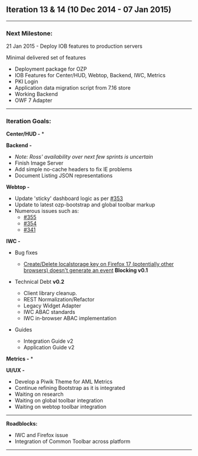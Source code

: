 ## Iteration 13 & 14 (10 Dec 2014 - 07 Jan 2015)

***

### Next Milestone:
21 Jan 2015 - Deploy IOB features to production servers

Minimal delivered set of features
* Deployment package for OZP
* IOB Features for Center/HUD, Webtop, Backend, IWC, Metrics
* PKI Login
* Application data migration script from 7.16 store
* Working Backend
* OWF 7 Adapter

***

### Iteration Goals:
**Center/HUD -**
* 

**Backend -**
* *Note: Ross' availability over next few sprints is uncertain*
* Finish Image Server
* Add simple no-cache headers to fix IE problems
* Document Listing JSON representations

**Webtop -**
* Update 'sticky' dashboard logic as per [#353](https://huboard.com/ozone-development/ozp-webtop#/issues/51341875)
* Update to latest ozp-bootstrap and global toolbar markup
* Numerous issues such as:
  * [#355](https://github.com/ozone-development/ozp-webtop/issues/355)
  * [#354](https://github.com/ozone-development/ozp-webtop/issues/354)
  * [#341](https://github.com/ozone-development/ozp-webtop/issues/341)

**IWC -**
* Bug fixes
    * [Create/Delete localstorage key on Firefox 17 (potentially other browsers) doesn't generate an event](https://github.com/ozone-development/ozp-iwc/issues/123) **Blocking v0.1**
    
* Technical Debt **v0.2**
    * Client library cleanup.
    * REST Normalization/Refactor
    * Legacy Widget Adapter
    * IWC ABAC standards
    * IWC in-browser ABAC implementation


* Guides
    * Integration Guide v2
    * Application Guide v2

**Metrics -**
* 

**UI/UX -**
* Develop a Piwik Theme for AML Metrics
* Continue refining Bootstrap as it is integrated
* Waiting on research 
* Waiting on global toolbar integration 
* Waiting on webtop toolbar integration 

***

**Roadblocks:**
* IWC and Firefox issue
* Integration of Common Toolbar across platform

***